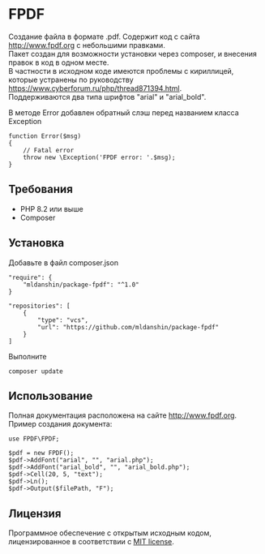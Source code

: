 # FPDF

Создание файла в формате .pdf. 
Содержит код с сайта http://www.fpdf.org с небольшими правками.  
Пакет создан для возможности установки через composer, и внесения правок в код в одном месте.  
В частности в исходном коде имеются проблемы с кириллицей, которые устранены по руководству https://www.cyberforum.ru/php/thread871394.html.  
Поддерживаются два типа шрифтов "arial" и "arial_bold".

В методе Error добавлен обратный слэш перед названием класса Exception

    function Error($msg)
    {
        // Fatal error
        throw new \Exception('FPDF error: '.$msg);
    }

## Требования
- PHP 8.2 или выше
- Composer

## Установка
Добавьте в файл composer.json  

    "require": {
        "mldanshin/package-fpdf": "^1.0"
    }

    "repositories": [
        {
            "type": "vcs",
            "url": "https://github.com/mldanshin/package-fpdf"
        }
    ]

Выполните

    composer update

## Использование
Полная документация расположена на сайте http://www.fpdf.org.  
Пример создания документа:

    use FPDF\FPDF;

    $pdf = new FPDF();
    $pdf->AddFont("arial", "", "arial.php");
    $pdf->AddFont("arial_bold", "", "arial_bold.php");
    $pdf->Cell(20, 5, "text");
    $pdf->Ln();
    $pdf->Output($filePath, "F");

## Лицензия

Программное обеспечение с открытым исходным кодом, лицензированное в соответствии с [MIT license](https://opensource.org/licenses/MIT).